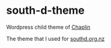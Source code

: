 # south-d-theme
Wordpress child theme of [Chaplin](andersnoren.se/teman/chaplin-wordpress-theme/ "Chaplin theme")

The theme that I used for [southd.org.nz](southd.org.nz "SDCN website")
